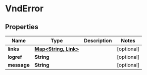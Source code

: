 
# VndError

## Properties
Name | Type | Description | Notes
------------ | ------------- | ------------- | -------------
**links** | [**Map&lt;String, Link&gt;**](Link.md) |  |  [optional]
**logref** | **String** |  |  [optional]
**message** | **String** |  |  [optional]



